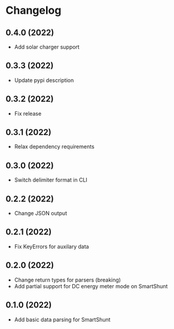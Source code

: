 Changelog
=========

0.4.0 (2022)
------------------
- Add solar charger support


0.3.3 (2022)
------------------
- Update pypi description


0.3.2 (2022)
------------------
- Fix release


0.3.1 (2022)
------------------
- Relax dependency requirements


0.3.0 (2022)
------------------
- Switch delimiter format in CLI


0.2.2 (2022)
------------------
- Change JSON output


0.2.1 (2022)
------------------
- Fix KeyErrors for auxilary data


0.2.0 (2022)
------------------
- Change return types for parsers (breaking)
- Add partial support for DC energy meter mode on SmartShunt


0.1.0 (2022)
------------------
- Add basic data parsing for SmartShunt
